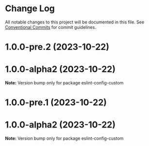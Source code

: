 # Change Log

All notable changes to this project will be documented in this file.
See [Conventional Commits](https://conventionalcommits.org) for commit guidelines.

# 1.0.0-pre.2 (2023-10-22)

# 1.0.0-alpha2 (2023-10-22)

**Note:** Version bump only for package eslint-config-custom

# 1.0.0-pre.1 (2023-10-22)

# 1.0.0-alpha2 (2023-10-22)

**Note:** Version bump only for package eslint-config-custom
